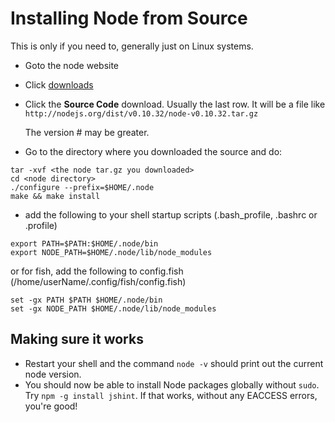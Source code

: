 # Installing Node from Source

This is only if you need to, generally just on Linux systems.

- Goto the node website
- Click [downloads](http://nodejs.org/download/)
- Click the **Source Code** download. Usually the last row. It will be a file like `http://nodejs.org/dist/v0.10.32/node-v0.10.32.tar.gz`

  The version # may be greater.

- Go to the directory where you downloaded the source and do:
```
tar -xvf <the node tar.gz you downloaded>
cd <node directory>
./configure --prefix=$HOME/.node
make && make install
```

- add the following to your shell startup scripts (.bash_profile, .bashrc or .profile)
```
export PATH=$PATH:$HOME/.node/bin
export NODE_PATH=$HOME/.node/lib/node_modules
```

or for fish, add the following to config.fish (/home/userName/.config/fish/config.fish)
```
set -gx PATH $PATH $HOME/.node/bin
set -gx NODE_PATH $HOME/.node/lib/node_modules
```

## Making sure it works

- Restart your shell and the command `node -v` should print out the current node
version.
- You should now be able to install Node packages globally without `sudo`. Try
`npm -g install jshint`. If that works, without any EACCESS errors, you're good!

